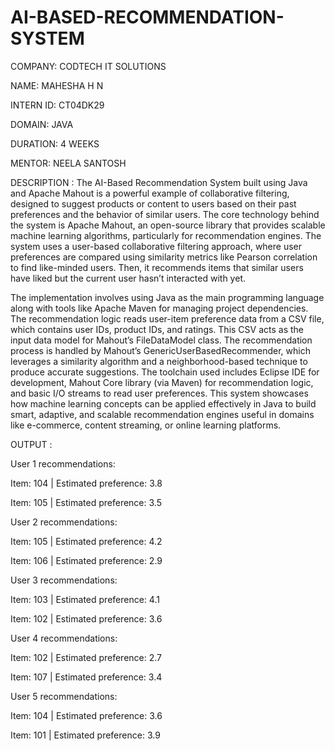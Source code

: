 # AI-BASED-RECOMMENDATION-SYSTEM

COMPANY: CODTECH IT SOLUTIONS

NAME: MAHESHA H N

INTERN ID: CT04DK29

DOMAIN: JAVA

DURATION: 4 WEEKS

MENTOR: NEELA SANTOSH

DESCRIPTION : The AI-Based Recommendation System built using Java and Apache Mahout is a powerful example of collaborative filtering, designed to suggest products or content to users based on their past preferences and the behavior of similar users. The core technology behind the system is Apache Mahout, an open-source library that provides scalable machine learning algorithms, particularly for recommendation engines. The system uses a user-based collaborative filtering approach, where user preferences are compared using similarity metrics like Pearson correlation to find like-minded users. Then, it recommends items that similar users have liked but the current user hasn’t interacted with yet.

The implementation involves using Java as the main programming language along with tools like Apache Maven for managing project dependencies. The recommendation logic reads user-item preference data from a CSV file, which contains user IDs, product IDs, and ratings. This CSV acts as the input data model for Mahout’s FileDataModel class. The recommendation process is handled by Mahout’s GenericUserBasedRecommender, which leverages a similarity algorithm and a neighborhood-based technique to produce accurate suggestions. The toolchain used includes Eclipse IDE for development, Mahout Core library (via Maven) for recommendation logic, and basic I/O streams to read user preferences. This system showcases how machine learning concepts can be applied effectively in Java to build smart, adaptive, and scalable recommendation engines useful in domains like e-commerce, content streaming, or online learning platforms.

OUTPUT :

User 1 recommendations:

  Item: 104 | Estimated preference: 3.8
  
  Item: 105 | Estimated preference: 3.5

User 2 recommendations:

  Item: 105 | Estimated preference: 4.2
  
  Item: 106 | Estimated preference: 2.9

User 3 recommendations:

  Item: 103 | Estimated preference: 4.1
  
  Item: 102 | Estimated preference: 3.6

User 4 recommendations:

  Item: 102 | Estimated preference: 2.7
  
  Item: 107 | Estimated preference: 3.4

User 5 recommendations:

  Item: 104 | Estimated preference: 3.6
  
  Item: 101 | Estimated preference: 3.9
